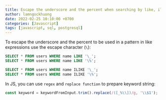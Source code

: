 ```yaml
---
title: Escape the underscore and the percent when searching by like, ilike expressions in PostgreSQL
author: lamngockhuong
date: 2022-02-25 10:10:00 +0700
categories: [Javascript]
tags: [javascript, sql, postgresql]
---
```


To escape the underscore and the percent to be used in a pattern in like expressions use the escape character (`\`):

```sql
SELECT * FROM users WHERE name LIKE '\_';
SELECT * FROM users WHERE name LIKE '\%';

SELECT * FROM users WHERE name ILIKE '\_';
SELECT * FROM users WHERE name ILIKE '\%';
```

In JS, you can use `regex` and `replace function` to prepare keyword string:

```javascript
const keyword = keywordFromInput.trim().replace(/([_%\\])/g, '\\$1');
```
